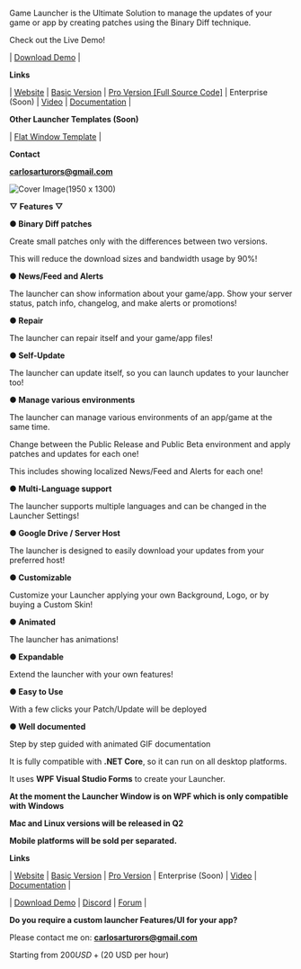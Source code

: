 Game Launcher is the Ultimate Solution to manage the updates of your game or app by creating patches using the Binary Diff technique.

Check out the Live Demo!

| [Download Demo](https://game-launcher.net/) |

**Links**

| [Website](https://game-launcher.net/) | [Basic Version](https://assetstore.unity.com/packages/tools/utilities/game-launcher-patcher-and-updater-217526) | [Pro Version \[Full Source Code\]](https://assetstore.unity.com/packages/tools/utilities/game-launcher-patcher-and-updater-pro-237342) | Enterprise (Soon) | [Video](https://youtu.be/FhiilefzooU) | [Documentation](https://gamelauncher.gitbook.io/documentation/) | 

**Other Launcher Templates (Soon)**

| [Flat Window Template](https://assetstore.unity.com/packages/slug/243463) |

**Contact**

[**carlosarturors@gmail.com**](mailto:carlosarturors@gmail.com)

![Cover Image(1950 x 1300)](https://github.com/user-attachments/assets/a9bf17e6-756d-4012-afef-d90adfbe8a1f)

**▽ Features ▽**

**● Binary Diff patches**

Create small patches only with the differences between two versions.

This will reduce the download sizes and bandwidth usage by 90%!

**● News/Feed and Alerts**

The launcher can show information about your game/app. Show your server status, patch info, changelog, and make alerts or promotions!

**● Repair**

The launcher can repair itself and your game/app files!

**● Self-Update**

The launcher can update itself, so you can launch updates to your launcher too!

**● Manage various environments**

The launcher can manage various environments of an app/game at the same time.

Change between the Public Release and Public Beta environment and apply patches and updates for each one!

This includes showing localized News/Feed and Alerts for each one!

**● Multi-Language support**

The launcher supports multiple languages and can be changed in the Launcher Settings!

**● Google Drive / Server Host**

The launcher is designed to easily download your updates from your preferred host!

**● Customizable**

Customize your Launcher applying your own Background, Logo, or by buying a Custom Skin!

**● Animated**

The launcher has animations!

**● Expandable**

Extend the launcher with your own features!

**● Easy to Use**

With a few clicks your Patch/Update will be deployed

**● Well documented**

Step by step guided with animated GIF documentation

It is fully compatible with **.NET Core**, so it can run on all desktop platforms.

It uses **WPF Visual Studio Forms** to create your Launcher.

**At the moment the Launcher Window is on WPF which is only compatible with Windows**

**Mac and Linux versions will be released in Q2**

**Mobile platforms will be sold per separated.**

**Links**

| [Website](https://game-launcher.net/) | [Basic Version](https://assetstore.unity.com/packages/tools/utilities/game-launcher-patcher-and-updater-217526) | [Pro Version](https://assetstore.unity.com/packages/tools/utilities/game-launcher-patcher-and-updater-pro-237342) | Enterprise (Soon) | [Video](https://youtu.be/FhiilefzooU) | [Documentation](https://gamelauncher.gitbook.io/documentation/) |

| [Download Demo](https://game-launcher.net/) | [Discord](https://discord.com/invite/rJq6cEresy) | [Forum](https://forum.unity.com/threads/new-game-launcher-patcher-and-updater.1334186/) |

**Do you require a custom launcher Features/UI for your app?**  

Please contact me on: [**carlosarturors@gmail.com**](mailto:carlosarturors@gmail.com)

Starting from $200 USD + ($20 USD per hour)
